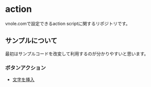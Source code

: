 # action
vnole.comで設定できるaction scriptに関するリポジトリです。

## サンプルについて
最初はサンプルコードを改変して利用するのが分かりやすいと思います。

### ボタンアクション
- [文字を挿入](https://github.com/vnolecom/vnole.com/blob/main/action/example/1.js)
